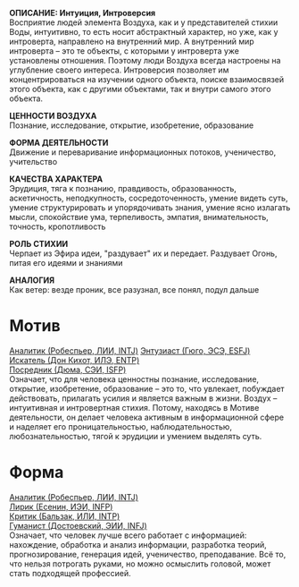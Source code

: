 **ОПИСАНИЕ: Интуиция, Интроверсия**  
Восприятие людей элемента Воздуха, как и у представителей стихии Воды, интуитивно, то есть носит абстрактный характер, но уже, как у интроверта, направлено на внутренний мир. А внутренний мир интроверта – это те объекты, с которыми у интроверта уже установлены отношения. Поэтому люди Воздуха всегда настроены на углубление своего интереса. Интроверсия позволяет им концентрироваться на изучении одного объекта, поиске взаимосвязей этого объекта, как с другими объектами, так и внутри самого этого объекта.  
  
**ЦЕННОСТИ ВОЗДУХА**  
Познание, исследование, открытие, изобретение, образование  
  
**ФОРМА ДЕЯТЕЛЬНОСТИ**  
Движение и переваривание информационных потоков, ученичество, учительство  
  
**КАЧЕСТВА ХАРАКТЕРА**  
Эрудиция, тяга к познанию, правдивость, образованность, аскетичность, неподкупность, сосредоточенность, умение видеть суть, умение структурировать и упорядочивать знания, умение ясно излагать мысли, спокойствие ума, терпеливость, эмпатия, внимательность, точность, кропотливость  
  
**РОЛЬ СТИХИИ**  
Черпает из Эфира идеи, "раздувает" их и передает. Раздувает Огонь, питая его идеями и знаниями  
  
**АНАЛОГИЯ**  
Как ветер: везде проник, все разузнал, все понял, подул дальше

# Мотив
[Аналитик (Робеспьер, ЛИИ, INTJ)](Психология/Соционика/Типы/Квадра%20Альфа/Аналитик%20(Робеспьер,%20ЛИИ,%20INTJ).md)
[Энтузиаст (Гюго, ЭСЭ, ESFJ)](Психология/Соционика/Типы/Квадра%20Альфа/Энтузиаст%20(Гюго,%20ЭСЭ,%20ESFJ).md)  
[Искатель (Дон Кихот, ИЛЭ, ENTP)](Психология/Соционика/Типы/Квадра%20Альфа/Искатель%20(Дон%20Кихот,%20ИЛЭ,%20ENTP).md)  
[Посредник (Дюма, СЭИ, ISFP)](Психология/Соционика/Типы/Квадра%20Альфа/Посредник%20(Дюма,%20СЭИ,%20ISFP).md)  
Означает, что для человека ценностны познание, исследование, открытие, изобретение, образование – это то, что увлекает, побуждает действовать, прилагать усилия и является важным в жизни. Воздух – интуитивная и интровертная стихия. Потому, находясь в Мотиве деятельности, он делает человека активным в информационной сфере и наделяет его проницательностью, наблюдательностью, любознательностью, тягой к эрудиции и умением выделять суть.

# Форма
[Аналитик (Робеспьер, ЛИИ, INTJ)](../Типы/Квадра%20Альфа/Аналитик%20(Робеспьер,%20ЛИИ,%20INTJ).md)  
[Лирик (Есенин, ИЭИ, INFP)](../Типы/Квадра%20Бета/Лирик%20(Есенин,%20ИЭИ,%20INFP).md)  
[Критик (Бальзак, ИЛИ, INTP)](../Типы/Квадра%20Гамма/Критик%20(Бальзак,%20ИЛИ,%20INTP).md)  
[Гуманист (Достоевский, ЭИИ, INFJ)](../Типы/Квадра%20Дельта/Гуманист%20(Достоевский,%20ЭИИ,%20INFJ).md)  
Означает, что человек лучше всего работает с информацией: нахождение, обработка и анализ информации, разработка теорий, прогнозирование, генерация идей, ученичество, преподавание. Всё то, что нельзя потрогать руками, но можно осмыслить головой, может стать подходящей профессией.